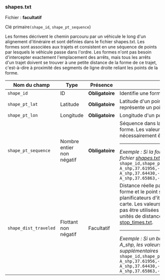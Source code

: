 ### shapes.txt

Fichier : **facultatif**

Clé primaire`(shape_id`, `shape_pt_sequence`)

Les formes décrivent le chemin parcouru par un véhicule le long d'un alignement d'itinéraire et sont définies dans le fichier shapes.txt. Les formes sont associées aux trajets et consistent en une séquence de points par lesquels le véhicule passe dans l'ordre. Les formes n'ont pas besoin d'intercepter exactement l'emplacement des arrêts, mais tous les arrêts d'un trajet doivent se trouver à une petite distance de la forme de ce trajet, c'est-à-dire à proximité des segments de ligne droite reliant les points de la forme.

| Nom du champ          | Type                      | Présence        | Description                                                                                                                                                                                                                                                                                                                                                                                                                                                                                                                                                                                                                                                                                                                                                                                                                                                                                                                                        |
| --------------------- | ------------------------- | --------------- | -------------------------------------------------------------------------------------------------------------------------------------------------------------------------------------------------------------------------------------------------------------------------------------------------------------------------------------------------------------------------------------------------------------------------------------------------------------------------------------------------------------------------------------------------------------------------------------------------------------------------------------------------------------------------------------------------------------------------------------------------------------------------------------------------------------------------------------------------------------------------------------------------------------------------------------------------- |
| `shape_id`            | ID                        | **Obligatoire** | Identifie une forme.                                                                                                                                                                                                                                                                                                                                                                                                                                                                                                                                                                                                                                                                                                                                                                                                                                                                                                                               |
| `shape_pt_lat`        | Latitude                  | **Obligatoire** | Latitude d'un point de la forme. Chaque enregistrement dans [shapes.txt](#shapestxt) représente un point de forme utilisé pour définir la forme.                                                                                                                                                                                                                                                                                                                                                                                                                                                                                                                                                                                                                                                                                                                                                                                                   |
| `shape_pt_lon`        | Longitude                 | **Obligatoire** | Longitude d'un point de forme.                                                                                                                                                                                                                                                                                                                                                                                                                                                                                                                                                                                                                                                                                                                                                                                                                                                                                                                     |
| `shape_pt_sequence`   | Nombre entier non négatif | **Obligatoire** | Séquence dans laquelle les points de forme se connectent pour former la forme. Les valeurs doivent augmenter le long du trajet mais ne doivent pas nécessairement être consécutives.<hr />*Exemple : Si la forme "A_shp" comporte trois points dans sa définition, le fichier [shapes.txt](#shapestxt) pourrait contenir ces enregistrements pour définir la forme :* <br /> `shape_id,shape_pt_lat,shape_pt_lon,shape_pt_sequence` <br /> `A_shp,37.61956,-122.48161,0` <br /> `A_shp,37.64430,-122.41070,6` <br /> `A_shp,37.65863,-122.30839,11`                                                                                                                                                                                                                                                                                                                                                                                                |
| `shape_dist_traveled` | Flottant non négatif      | Facultatif      | Distance réelle parcourue le long de la forme entre le premier point de la forme et le point spécifié dans cet enregistrement. Utilisé par les planificateurs d'itinéraires pour montrer la partie correcte de la forme sur une carte. Les valeurs doivent augmenter avec `shape_pt_sequence`elles ne doivent pas être utilisées pour montrer un voyage inverse le long d'un itinéraire. Les unités de distance doivent être cohérentes avec celles utilisées dans [stop_times.txt](#stop_timestxt).<hr />*Exemple : Si un bus se déplace le long des trois points définis ci-dessus pour A_shp, les valeurs additionnelles `shape_dist_traveled` valeurs supplémentaires (indiquées ici en kilomètres) ressembleraient à ceci :* <br /> `shape_id,shape_pt_lat,shape_pt_lon,shape_pt_sequence,shape_dist_traveled` <br /> `A_shp,37.61956,-122.48161,0,0`<br />`A_shp,37.64430,-122.41070,6,6.8310` <br /> `A_shp,37.65863,-122.30839,11,15.8765` |
